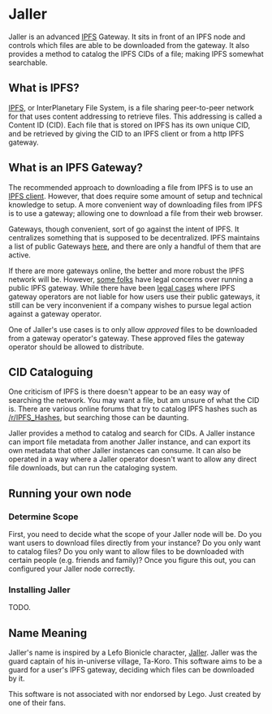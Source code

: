 # Jaller

Jaller is an advanced [IPFS](https://ipfs.tech/) Gateway.  It sits in front of an IPFS node and controls which files are able to be downloaded from the gateway.  It also provides a method to catalog the IPFS CIDs of a file; making IPFS somewhat searchable.

## What is IPFS?

[IPFS](https://en.wikipedia.org/wiki/InterPlanetary_File_System), or InterPlanetary File System, is a file sharing peer-to-peer network for that uses content addressing to retrieve files.  This addressing is called a Content ID (CID).  Each file that is stored on IPFS has its own unique CID, and be retrieved by giving the CID to an IPFS client or from a http IPFS gateway.

## What is an IPFS Gateway?

The recommended approach to downloading a file from IPFS is to use an [IPFS client](https://docs.ipfs.tech/install/ipfs-desktop/).  However, that does require some amount of setup and technical knowledge to setup.  A more convenient way of downloading files from IPFS is to use a gateway; allowing one to download a file from their web browser.

Gateways, though convenient, sort of go against the intent of IPFS.  It centralizes something that is supposed to be decentralized.  IPFS maintains a list of public Gateways [here](https://ipfs.github.io/public-gateway-checker/), and there are only a handful of them that are active.

If there are more gateways online, the better and more robust the IPFS network will be.  However, [some folks](https://discuss.ipfs.tech/t/public-gateway-operator-guide/662) have legal concerns over running a public IPFS gateway.  While there have been [legal cases](https://torrentfreak.com/ifps-gateway-operator-is-not-liable-for-pirated-software-keys-240223/) where IPFS gateway operators are not liable for how users use their public gateways, it still can be very inconvenient if a company wishes to pursue legal action against a gateway operator.

One of Jaller's use cases is to only allow *approved* files to be downloaded from a gateway operator's gateway.  These approved files the gateway operator should be allowed to distribute.

## CID Cataloguing

One criticism of IPFS is there doesn't appear to be an easy way of searching the network.  You may want a file, but am unsure of what the CID is.  There are various online forums that try to catalog IPFS hashes such as [/r/IPFS_Hashes](https://www.reddit.com/r/IPFS_Hashes/comments/1dpzdab/clear_web_ipfs_database/), but searching those can be daunting.

Jaller provides a method to catalog and search for CIDs.  A Jaller instance can import file metadata from another Jaller instance, and can export its own metadata that other Jaller instances can consume.  It can also be operated in a way where a Jaller operator doesn't want to allow any direct file downloads, but can run the cataloging system.

## Running your own node

### Determine Scope

First, you need to decide what the scope of your Jaller node will be.  Do you want users to download files directly from your instance?  Do you only want to catalog files?  Do you only want to allow files to be downloaded with certain people (e.g. friends and family)?  Once you figure this out, you can configured your Jaller node correctly.

### Installing Jaller

TODO.

## Name Meaning

Jaller's name is inspired by a Lefo Bionicle character, [Jaller](https://bionicle.fandom.com/wiki/Jaller).  Jaller was the guard captain of his in-universe village, Ta-Koro.  This software aims to be a guard for a user's IPFS gateway, deciding which files can be downloaded by it.

This software is not associated with nor endorsed by Lego.  Just created by one of their fans.

